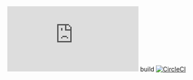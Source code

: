![Coverage Badge](https://img.shields.io/endpoint?url=https://gist.githubusercontent.com/<ishimweeli>/<GIST_SECRET>/raw/<realServer2>__heads_main.json)
build [![CircleCI](https://circleci.com/gh/ishimweeli/realServer2/tree/main.svg?style=svg)](https://circleci.com/gh/ishimweeli/realServer2/tree/main)

